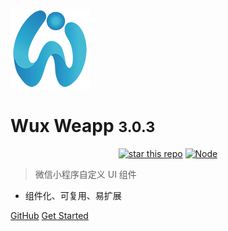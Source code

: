 ![logo](_images/logo.png)

# Wux Weapp <small>3.0.3</small>

<p align="center">
    <a href="https://github.com/wux-weapp/wux-weapp/"><img alt="star this repo" src="http://githubbadges.com/star.svg?user=wux-weapp&repo=wux-weapp&style=flat" /></a>
    <a href="https://www.npmjs.com/package/wux-weapp" target="_blank"><img src='https://img.shields.io/npm/v/wux-weapp.svg' alt='Node' /></a>
</p>

> 微信小程序自定义 UI 组件

* 组件化、可复用、易扩展

[GitHub](https://github.com/wux-weapp/wux-weapp/)
[Get Started](quickstart)
